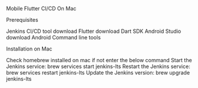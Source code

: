 Mobile Flutter CI/CD On Mac


Prerequisites

Jenkins CI/CD tool download 
Flutter  download
Dart SDK
Android Studio download
Android Command line  tools


Installation on Mac


Check homebrew installed on mac if not enter the below command
Start the Jenkins service: brew services start jenkins-lts
Restart the Jenkins service: brew services restart jenkins-lts
Update the Jenkins version: brew upgrade jenkins-lts






